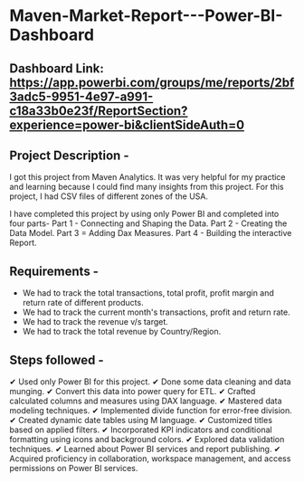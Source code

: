# Maven-Market-Report---Power-BI-Dashboard

## Dashboard Link: https://app.powerbi.com/groups/me/reports/2bf3adc5-9951-4e97-a991-c18a33b0e23f/ReportSection?experience=power-bi&clientSideAuth=0

## Project Description -

I got this project from Maven Analytics. It was very helpful for my practice and learning because I could find many insights from this project. For this project, I had CSV files of different zones of the USA.

I have completed this project by using only Power BI and completed into four parts-
Part 1 - Connecting and Shaping the Data.
Part 2 - Creating the Data Model.
Part 3 = Adding Dax Measures.
Part 4 - Building the interactive Report.

## Requirements - 

- We had to track the total transactions, total profit, profit margin and return rate of different products.
- We had to track the current month's transactions, profit and return rate.
- We had to track the revenue v/s target.
- We had to track the total revenue by Country/Region.

## Steps followed -

✔ Used only Power BI for this project.
✔ Done some data cleaning and data munging.
✔ Convert this data into power query for ETL.
✔ Crafted calculated columns and measures using DAX language.
✔ Mastered data modeling techniques.
✔ Implemented divide function for error-free division.
✔ Created dynamic date tables using M language.
✔ Customized titles based on applied filters.
✔ Incorporated KPI indicators and conditional formatting using icons and background colors.
✔ Explored data validation techniques.
✔ Learned about Power BI services and report publishing.
✔ Acquired proficiency in collaboration, workspace management, and access permissions on Power BI services.
